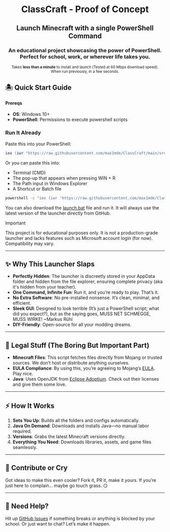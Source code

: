 <div align="center">
<h1>ClassCraft - Proof of Concept</h1>
<h2>Launch Minecraft with a single PowerShell Command</h2>
<h3>An educational project showcasing the power of PowerShell. Perfect for school, work, or wherever life takes you.</h3>
<sup>Takes <b>less than a minute</b> to install and launch (Tested at 60 Mbps download speed).</sup><br>
<sup>When run previously, in a few seconds.</sup>
</div>

## 🏝️ Quick Start Guide

#### Prereqs

- **OS**: Windows 10+
- **PowerShell**: Permissions to execute powershell scripts

### Run It Already
Paste this into your PowerShell:
```powershell
iex (iwr "https://raw.githubusercontent.com/max1mde/ClassCraft/main/src/launcher.ps1").Content
```
Or you can paste this into:
- Terminal (CMD)
- The pop-up that appears when pressing WIN + R
- The Path input in Windows Explorer
- A Shortcut or Batch file
```bash
powershell -c "iex (iwr 'https://raw.githubusercontent.com/max1mde/ClassCraft/main/src/launcher.ps1').Content"
```

You can also download the [launch.bat](launch.bat) file and run it.
It will always use the latest version of the launcher directly from GitHub.

> [!IMPORTANT]  
> This project is for educational purposes only.
> It is not a production-grade launcher and lacks features such as Microsoft account login (for now).
> Compatibility may vary.

---

## ✨ Why This Launcher Slaps

- **Perfectly Hidden**: The launcher is discreetly stored in your AppData folder and hidden from the file explorer, ensuring complete privacy (aka it's hidden from your teacher).
- **One Command, Infinite Fun**: Run it, and you’re ready to play. That’s it.
- **No Extra Software**: No pre-installed nonsense. It’s clean, minimal, and efficient.
- **Sleek GUI**: Designed to look terrible (It’s just a PowerShell script; what did you expect?), but as the saying goes, MUSS NET SCHMEGGE, MUSS WIRKE! ~Markus Rühl
- **DIY-Friendly**: Open-source for all your modding dreams.

---

## 📝 Legal Stuff (The Boring But Important Part)

- **Minecraft Files**: This script fetches files directly from Mojang or trusted sources. We don’t host or distribute anything ourselves.
- **EULA Compliance**: By using this, you’re agreeing to Mojang’s [EULA](https://www.minecraft.net/en-us/eula). Play nice.
- **Java**: Uses OpenJDK from [Eclipse Adoptium](https://adoptium.net/). Check out their licenses and give them some love.

---

## ⚡ How It Works

1. **Sets You Up**: Builds all the folders and configs automatically.
2. **Java On Demand**: Downloads and installs Java—no manual labor required.
3. **Versions**: Grabs the latest Minecraft versions directly.
4. **Everything You Need**: Downloads libraries, assets, and game files seamlessly.

---

## 🗿 Contribute or Cry

Got ideas to make this even cooler? Fork it, PR it, make it yours. If you’re just here to complain... maybe go touch grass. 😏

---

## 🧠 Need Help?

Hit up [GitHub Issues](https://github.com/max1mde/ClassCraft/issues) if something breaks or anything is blocked by your school. Or just want to chat? Let’s make it happen.

